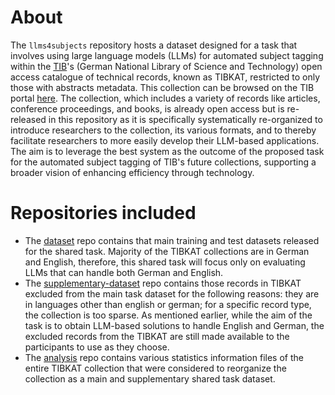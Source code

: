 # About

The `llms4subjects` repository hosts a dataset designed for a task that involves using large language models (LLMs) for automated subject tagging within the [TIB](https://www.tib.eu/)'s (German National Library of Science and Technology) open access catalogue of technical records, known as TIBKAT, restricted to only those with abstracts metadata. This collection can be browsed on the TIB portal [here](https://www.tib.eu/en/search?tx_tibsearch_search%5Baction%5D=search&tx_tibsearch_search%5Bcnt%5D=20&tx_tibsearch_search%5Bcontroller%5D=Search&tx_tibsearch_search%5BgroupField%5D=matchTitleTypeFirstAuthor_str&tx_tibsearch_search%5Bpg%5D=1&tx_tibsearch_search%5Bquery%5D=prefix%3Atibkat%20%2Babstract%3A%2A%20%2BxmlPath%3Asubject%2F%40type%3Dgnd&cHash=f451c3e5094da4379c764584d10afc8d). The collection, which includes a variety of records like articles, conference proceedings, and books, is already open access but is re-released in this repository as it is specifically systematically re-organized to introduce researchers to the collection, its various formats, and to thereby facilitate researchers to more easily develop their LLM-based applications. The aim is to leverage the best system as the outcome of the proposed task for the automated subject tagging of TIB's future collections, supporting a broader vision of enhancing efficiency through technology.


# Repositories included

- The [dataset](https://github.com/jd-coderepos/llms4subjects/tree/main/dataset) repo contains that main training and test datasets released for the shared task. Majority of the TIBKAT collections are in German and English, therefore, this shared task will focus only on evaluating LLMs that can handle both German and English.
- The [supplementary-dataset](https://github.com/jd-coderepos/llms4subjects/tree/main/additional-train-dataset) repo contains those records in TIBKAT excluded from the main task dataset for the following reasons: they are in languages other than english or german; for a specific record type, the collection is too sparse. As mentioned earlier, while the aim of the task is to obtain LLM-based solutions to handle English and German, the excluded records from the TIBKAT are still made available to the participants to use as they choose.
- The [analysis](https://github.com/jd-coderepos/llms4subjects/tree/main/analysis) repo contains various statistics information files of the entire TIBKAT collection that were considered to reorganize the collection as a main and supplementary shared task dataset. 
